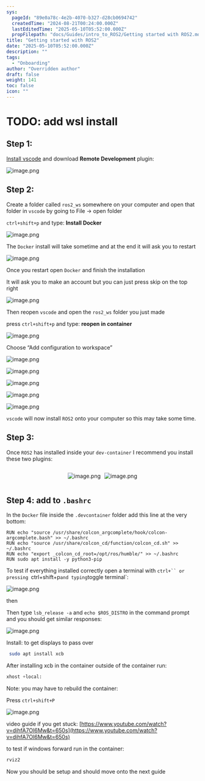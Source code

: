 ```yaml
---
sys:
  pageId: "89e0a78c-4e2b-4070-b327-d28cb0694742"
  createdTime: "2024-08-21T00:24:00.000Z"
  lastEditedTime: "2025-05-10T05:52:00.000Z"
  propFilepath: "docs/Guides/intro_to_ROS2/Getting started with ROS2.md"
title: "Getting started with ROS2"
date: "2025-05-10T05:52:00.000Z"
description: ""
tags:
  - "Onboarding"
author: "Overridden author"
draft: false
weight: 141
toc: false
icon: ""
---
```


# TODO: add wsl install

## Step 1:

[Install vscode](https://code.visualstudio.com/download) and download **Remote Development** plugin:

![image.png](https://prod-files-secure.s3.us-west-2.amazonaws.com/d518164a-d88e-44d1-a4ee-3adb3bd8bce0/efb52993-1881-4a40-b95e-6f020334f022/image.png?X-Amz-Algorithm=AWS4-HMAC-SHA256&X-Amz-Content-Sha256=UNSIGNED-PAYLOAD&X-Amz-Credential=ASIAZI2LB466TWQGFL3N%2F20250606%2Fus-west-2%2Fs3%2Faws4_request&X-Amz-Date=20250606T022918Z&X-Amz-Expires=3600&X-Amz-Security-Token=IQoJb3JpZ2luX2VjEHkaCXVzLXdlc3QtMiJGMEQCIHbUoKmmybCbmfEMZne29cEn3LmC3%2BSohdNgVsMeru%2FaAiAQZHkXhre4UDPCXpnLhL1xel9zwwl7IGYRDCFeHXDX9Sr%2FAwhSEAAaDDYzNzQyMzE4MzgwNSIMUzddQtG51FBihsG2KtwDR8%2BG7TPFM8OTm%2BBr%2F4Y%2FW9Znr3EHGSXenXyaZkToeLUQxNjERgCZnim52tIi3mV82Ulm3Iht8geA17ERRgGRJPUyU7r%2FTr7sYss8Agw36YbdSwiz3dlWsL%2F%2FWN42lAWPfPhfljXaA053jkSTAJ9Wes6LQByt3pDUf3eYMsRjsWs87MkXa3A4CXJ4u6dqsY6suD8pE1RLWdqlvIoP%2Btlaw5vWmX4k%2BuCbU4p4PgnCx9VQON9qys7EvTS5sup3bOoiNzQIwAgTu5odcf4QQnRf0X7qauSSorJerw5TWSn0IQhrA4Vwbw4EupicHF5YomClM1Swrbbuie%2BEW20h8wiE1q9ntePBBy60GDCOJQ3S8nYJwdf8UXBp6u%2FTBMCEbG9GXtMH9Y2%2FP5hpsZG%2FK2bCIivJXvPRjzKCnCwPkwIBxdC2n%2FT3F%2Fou2hq5RgogNMLv98nDF0Nd8tR5OyxTfX45ugIAdL6mkadiTuz3PZw85q0C8WQT0Ut0fsXSKMenTt1EUm8TQOqnZa0nJf5KfXRBzU0gCIe53cz2lAtTo27k3pdYRV5B7dn87j%2BC2jVQSdlwZUz8oCKT0DUFdFGBrSuGulUr2iuO1iCFBtCZ14%2Bc873Mq%2FM3KXF6MtzFPFAw9vWIwgY6pgGo7CMHiAvUCNbzVDmI03HJsyRQ0vE%2BgcvyZwN3YYbQRS9fv5T1kdpxud6P35DyNvNkH2AnZl8Po6zHvS5ldBZ2yCXnkC34DzpB1Ed4kNLBBBJuIHufCLuTWJ40g2jgrV2bUd1R5uA9eHdlH0ZWOOYevevkBTPFNXKCzUQs4gcZkVpnBto%2BJQB4LqnqhDQNWbQM0ymsHcmRnvAqg4h9xAdIBzRU0iCh&X-Amz-Signature=9563236e3d15c9597cca60780a7bb23325c683ca7e82b06cc8a258acb4a2c598&X-Amz-SignedHeaders=host&x-id=GetObject)

## Step 2:

Create a folder called `ros2_ws` somewhere on your computer and open that folder in `vscode` by going to File → open folder 

`ctrl+shift+p` and type: **Install Docker**

![image.png](https://prod-files-secure.s3.us-west-2.amazonaws.com/d518164a-d88e-44d1-a4ee-3adb3bd8bce0/2269dc0e-1cd5-47ff-bceb-c04ad9b2eab0/image.png?X-Amz-Algorithm=AWS4-HMAC-SHA256&X-Amz-Content-Sha256=UNSIGNED-PAYLOAD&X-Amz-Credential=ASIAZI2LB466TWQGFL3N%2F20250606%2Fus-west-2%2Fs3%2Faws4_request&X-Amz-Date=20250606T022918Z&X-Amz-Expires=3600&X-Amz-Security-Token=IQoJb3JpZ2luX2VjEHkaCXVzLXdlc3QtMiJGMEQCIHbUoKmmybCbmfEMZne29cEn3LmC3%2BSohdNgVsMeru%2FaAiAQZHkXhre4UDPCXpnLhL1xel9zwwl7IGYRDCFeHXDX9Sr%2FAwhSEAAaDDYzNzQyMzE4MzgwNSIMUzddQtG51FBihsG2KtwDR8%2BG7TPFM8OTm%2BBr%2F4Y%2FW9Znr3EHGSXenXyaZkToeLUQxNjERgCZnim52tIi3mV82Ulm3Iht8geA17ERRgGRJPUyU7r%2FTr7sYss8Agw36YbdSwiz3dlWsL%2F%2FWN42lAWPfPhfljXaA053jkSTAJ9Wes6LQByt3pDUf3eYMsRjsWs87MkXa3A4CXJ4u6dqsY6suD8pE1RLWdqlvIoP%2Btlaw5vWmX4k%2BuCbU4p4PgnCx9VQON9qys7EvTS5sup3bOoiNzQIwAgTu5odcf4QQnRf0X7qauSSorJerw5TWSn0IQhrA4Vwbw4EupicHF5YomClM1Swrbbuie%2BEW20h8wiE1q9ntePBBy60GDCOJQ3S8nYJwdf8UXBp6u%2FTBMCEbG9GXtMH9Y2%2FP5hpsZG%2FK2bCIivJXvPRjzKCnCwPkwIBxdC2n%2FT3F%2Fou2hq5RgogNMLv98nDF0Nd8tR5OyxTfX45ugIAdL6mkadiTuz3PZw85q0C8WQT0Ut0fsXSKMenTt1EUm8TQOqnZa0nJf5KfXRBzU0gCIe53cz2lAtTo27k3pdYRV5B7dn87j%2BC2jVQSdlwZUz8oCKT0DUFdFGBrSuGulUr2iuO1iCFBtCZ14%2Bc873Mq%2FM3KXF6MtzFPFAw9vWIwgY6pgGo7CMHiAvUCNbzVDmI03HJsyRQ0vE%2BgcvyZwN3YYbQRS9fv5T1kdpxud6P35DyNvNkH2AnZl8Po6zHvS5ldBZ2yCXnkC34DzpB1Ed4kNLBBBJuIHufCLuTWJ40g2jgrV2bUd1R5uA9eHdlH0ZWOOYevevkBTPFNXKCzUQs4gcZkVpnBto%2BJQB4LqnqhDQNWbQM0ymsHcmRnvAqg4h9xAdIBzRU0iCh&X-Amz-Signature=c2a093b853ee9e97b744c9f359861bc33dfd4f33e44492eb601e00b270e8cf78&X-Amz-SignedHeaders=host&x-id=GetObject)

The `Docker` install will take sometime and at the end it will ask you to restart

![image.png](https://prod-files-secure.s3.us-west-2.amazonaws.com/d518164a-d88e-44d1-a4ee-3adb3bd8bce0/ed233f78-be33-4b1f-b89c-9c346c0e961e/image.png?X-Amz-Algorithm=AWS4-HMAC-SHA256&X-Amz-Content-Sha256=UNSIGNED-PAYLOAD&X-Amz-Credential=ASIAZI2LB466TWQGFL3N%2F20250606%2Fus-west-2%2Fs3%2Faws4_request&X-Amz-Date=20250606T022918Z&X-Amz-Expires=3600&X-Amz-Security-Token=IQoJb3JpZ2luX2VjEHkaCXVzLXdlc3QtMiJGMEQCIHbUoKmmybCbmfEMZne29cEn3LmC3%2BSohdNgVsMeru%2FaAiAQZHkXhre4UDPCXpnLhL1xel9zwwl7IGYRDCFeHXDX9Sr%2FAwhSEAAaDDYzNzQyMzE4MzgwNSIMUzddQtG51FBihsG2KtwDR8%2BG7TPFM8OTm%2BBr%2F4Y%2FW9Znr3EHGSXenXyaZkToeLUQxNjERgCZnim52tIi3mV82Ulm3Iht8geA17ERRgGRJPUyU7r%2FTr7sYss8Agw36YbdSwiz3dlWsL%2F%2FWN42lAWPfPhfljXaA053jkSTAJ9Wes6LQByt3pDUf3eYMsRjsWs87MkXa3A4CXJ4u6dqsY6suD8pE1RLWdqlvIoP%2Btlaw5vWmX4k%2BuCbU4p4PgnCx9VQON9qys7EvTS5sup3bOoiNzQIwAgTu5odcf4QQnRf0X7qauSSorJerw5TWSn0IQhrA4Vwbw4EupicHF5YomClM1Swrbbuie%2BEW20h8wiE1q9ntePBBy60GDCOJQ3S8nYJwdf8UXBp6u%2FTBMCEbG9GXtMH9Y2%2FP5hpsZG%2FK2bCIivJXvPRjzKCnCwPkwIBxdC2n%2FT3F%2Fou2hq5RgogNMLv98nDF0Nd8tR5OyxTfX45ugIAdL6mkadiTuz3PZw85q0C8WQT0Ut0fsXSKMenTt1EUm8TQOqnZa0nJf5KfXRBzU0gCIe53cz2lAtTo27k3pdYRV5B7dn87j%2BC2jVQSdlwZUz8oCKT0DUFdFGBrSuGulUr2iuO1iCFBtCZ14%2Bc873Mq%2FM3KXF6MtzFPFAw9vWIwgY6pgGo7CMHiAvUCNbzVDmI03HJsyRQ0vE%2BgcvyZwN3YYbQRS9fv5T1kdpxud6P35DyNvNkH2AnZl8Po6zHvS5ldBZ2yCXnkC34DzpB1Ed4kNLBBBJuIHufCLuTWJ40g2jgrV2bUd1R5uA9eHdlH0ZWOOYevevkBTPFNXKCzUQs4gcZkVpnBto%2BJQB4LqnqhDQNWbQM0ymsHcmRnvAqg4h9xAdIBzRU0iCh&X-Amz-Signature=58755966f6fb2b431d9b9ccdceb599b1a456109d0e8ab791824036fec20eee54&X-Amz-SignedHeaders=host&x-id=GetObject)

Once you restart open `Docker` and finish the installation

It will ask you to make an account but you can just press skip on the top right

![image.png](https://prod-files-secure.s3.us-west-2.amazonaws.com/d518164a-d88e-44d1-a4ee-3adb3bd8bce0/21010ad9-1659-4fd9-9f59-9932a09b2a3d/image.png?X-Amz-Algorithm=AWS4-HMAC-SHA256&X-Amz-Content-Sha256=UNSIGNED-PAYLOAD&X-Amz-Credential=ASIAZI2LB466TWQGFL3N%2F20250606%2Fus-west-2%2Fs3%2Faws4_request&X-Amz-Date=20250606T022918Z&X-Amz-Expires=3600&X-Amz-Security-Token=IQoJb3JpZ2luX2VjEHkaCXVzLXdlc3QtMiJGMEQCIHbUoKmmybCbmfEMZne29cEn3LmC3%2BSohdNgVsMeru%2FaAiAQZHkXhre4UDPCXpnLhL1xel9zwwl7IGYRDCFeHXDX9Sr%2FAwhSEAAaDDYzNzQyMzE4MzgwNSIMUzddQtG51FBihsG2KtwDR8%2BG7TPFM8OTm%2BBr%2F4Y%2FW9Znr3EHGSXenXyaZkToeLUQxNjERgCZnim52tIi3mV82Ulm3Iht8geA17ERRgGRJPUyU7r%2FTr7sYss8Agw36YbdSwiz3dlWsL%2F%2FWN42lAWPfPhfljXaA053jkSTAJ9Wes6LQByt3pDUf3eYMsRjsWs87MkXa3A4CXJ4u6dqsY6suD8pE1RLWdqlvIoP%2Btlaw5vWmX4k%2BuCbU4p4PgnCx9VQON9qys7EvTS5sup3bOoiNzQIwAgTu5odcf4QQnRf0X7qauSSorJerw5TWSn0IQhrA4Vwbw4EupicHF5YomClM1Swrbbuie%2BEW20h8wiE1q9ntePBBy60GDCOJQ3S8nYJwdf8UXBp6u%2FTBMCEbG9GXtMH9Y2%2FP5hpsZG%2FK2bCIivJXvPRjzKCnCwPkwIBxdC2n%2FT3F%2Fou2hq5RgogNMLv98nDF0Nd8tR5OyxTfX45ugIAdL6mkadiTuz3PZw85q0C8WQT0Ut0fsXSKMenTt1EUm8TQOqnZa0nJf5KfXRBzU0gCIe53cz2lAtTo27k3pdYRV5B7dn87j%2BC2jVQSdlwZUz8oCKT0DUFdFGBrSuGulUr2iuO1iCFBtCZ14%2Bc873Mq%2FM3KXF6MtzFPFAw9vWIwgY6pgGo7CMHiAvUCNbzVDmI03HJsyRQ0vE%2BgcvyZwN3YYbQRS9fv5T1kdpxud6P35DyNvNkH2AnZl8Po6zHvS5ldBZ2yCXnkC34DzpB1Ed4kNLBBBJuIHufCLuTWJ40g2jgrV2bUd1R5uA9eHdlH0ZWOOYevevkBTPFNXKCzUQs4gcZkVpnBto%2BJQB4LqnqhDQNWbQM0ymsHcmRnvAqg4h9xAdIBzRU0iCh&X-Amz-Signature=06583a0ba87038cc1717b2903194177bf19dc32ff17f6ea55037763adc747a56&X-Amz-SignedHeaders=host&x-id=GetObject)

Then reopen `vscode` and open the `ros2_ws` folder you just made

press `ctrl+shift+p` and type: **reopen in container**

![image.png](https://prod-files-secure.s3.us-west-2.amazonaws.com/d518164a-d88e-44d1-a4ee-3adb3bd8bce0/4e93b8c2-41ad-488c-8095-c74205196118/image.png?X-Amz-Algorithm=AWS4-HMAC-SHA256&X-Amz-Content-Sha256=UNSIGNED-PAYLOAD&X-Amz-Credential=ASIAZI2LB466TWQGFL3N%2F20250606%2Fus-west-2%2Fs3%2Faws4_request&X-Amz-Date=20250606T022918Z&X-Amz-Expires=3600&X-Amz-Security-Token=IQoJb3JpZ2luX2VjEHkaCXVzLXdlc3QtMiJGMEQCIHbUoKmmybCbmfEMZne29cEn3LmC3%2BSohdNgVsMeru%2FaAiAQZHkXhre4UDPCXpnLhL1xel9zwwl7IGYRDCFeHXDX9Sr%2FAwhSEAAaDDYzNzQyMzE4MzgwNSIMUzddQtG51FBihsG2KtwDR8%2BG7TPFM8OTm%2BBr%2F4Y%2FW9Znr3EHGSXenXyaZkToeLUQxNjERgCZnim52tIi3mV82Ulm3Iht8geA17ERRgGRJPUyU7r%2FTr7sYss8Agw36YbdSwiz3dlWsL%2F%2FWN42lAWPfPhfljXaA053jkSTAJ9Wes6LQByt3pDUf3eYMsRjsWs87MkXa3A4CXJ4u6dqsY6suD8pE1RLWdqlvIoP%2Btlaw5vWmX4k%2BuCbU4p4PgnCx9VQON9qys7EvTS5sup3bOoiNzQIwAgTu5odcf4QQnRf0X7qauSSorJerw5TWSn0IQhrA4Vwbw4EupicHF5YomClM1Swrbbuie%2BEW20h8wiE1q9ntePBBy60GDCOJQ3S8nYJwdf8UXBp6u%2FTBMCEbG9GXtMH9Y2%2FP5hpsZG%2FK2bCIivJXvPRjzKCnCwPkwIBxdC2n%2FT3F%2Fou2hq5RgogNMLv98nDF0Nd8tR5OyxTfX45ugIAdL6mkadiTuz3PZw85q0C8WQT0Ut0fsXSKMenTt1EUm8TQOqnZa0nJf5KfXRBzU0gCIe53cz2lAtTo27k3pdYRV5B7dn87j%2BC2jVQSdlwZUz8oCKT0DUFdFGBrSuGulUr2iuO1iCFBtCZ14%2Bc873Mq%2FM3KXF6MtzFPFAw9vWIwgY6pgGo7CMHiAvUCNbzVDmI03HJsyRQ0vE%2BgcvyZwN3YYbQRS9fv5T1kdpxud6P35DyNvNkH2AnZl8Po6zHvS5ldBZ2yCXnkC34DzpB1Ed4kNLBBBJuIHufCLuTWJ40g2jgrV2bUd1R5uA9eHdlH0ZWOOYevevkBTPFNXKCzUQs4gcZkVpnBto%2BJQB4LqnqhDQNWbQM0ymsHcmRnvAqg4h9xAdIBzRU0iCh&X-Amz-Signature=d804322a4f48f33b054990c34cf79b253fde491c578547d3b47da29a12b22bec&X-Amz-SignedHeaders=host&x-id=GetObject)

Choose “Add configuration to workspace”

![image.png](https://prod-files-secure.s3.us-west-2.amazonaws.com/d518164a-d88e-44d1-a4ee-3adb3bd8bce0/9560b282-5060-4989-ba37-97e7b2c22476/image.png?X-Amz-Algorithm=AWS4-HMAC-SHA256&X-Amz-Content-Sha256=UNSIGNED-PAYLOAD&X-Amz-Credential=ASIAZI2LB466TWQGFL3N%2F20250606%2Fus-west-2%2Fs3%2Faws4_request&X-Amz-Date=20250606T022918Z&X-Amz-Expires=3600&X-Amz-Security-Token=IQoJb3JpZ2luX2VjEHkaCXVzLXdlc3QtMiJGMEQCIHbUoKmmybCbmfEMZne29cEn3LmC3%2BSohdNgVsMeru%2FaAiAQZHkXhre4UDPCXpnLhL1xel9zwwl7IGYRDCFeHXDX9Sr%2FAwhSEAAaDDYzNzQyMzE4MzgwNSIMUzddQtG51FBihsG2KtwDR8%2BG7TPFM8OTm%2BBr%2F4Y%2FW9Znr3EHGSXenXyaZkToeLUQxNjERgCZnim52tIi3mV82Ulm3Iht8geA17ERRgGRJPUyU7r%2FTr7sYss8Agw36YbdSwiz3dlWsL%2F%2FWN42lAWPfPhfljXaA053jkSTAJ9Wes6LQByt3pDUf3eYMsRjsWs87MkXa3A4CXJ4u6dqsY6suD8pE1RLWdqlvIoP%2Btlaw5vWmX4k%2BuCbU4p4PgnCx9VQON9qys7EvTS5sup3bOoiNzQIwAgTu5odcf4QQnRf0X7qauSSorJerw5TWSn0IQhrA4Vwbw4EupicHF5YomClM1Swrbbuie%2BEW20h8wiE1q9ntePBBy60GDCOJQ3S8nYJwdf8UXBp6u%2FTBMCEbG9GXtMH9Y2%2FP5hpsZG%2FK2bCIivJXvPRjzKCnCwPkwIBxdC2n%2FT3F%2Fou2hq5RgogNMLv98nDF0Nd8tR5OyxTfX45ugIAdL6mkadiTuz3PZw85q0C8WQT0Ut0fsXSKMenTt1EUm8TQOqnZa0nJf5KfXRBzU0gCIe53cz2lAtTo27k3pdYRV5B7dn87j%2BC2jVQSdlwZUz8oCKT0DUFdFGBrSuGulUr2iuO1iCFBtCZ14%2Bc873Mq%2FM3KXF6MtzFPFAw9vWIwgY6pgGo7CMHiAvUCNbzVDmI03HJsyRQ0vE%2BgcvyZwN3YYbQRS9fv5T1kdpxud6P35DyNvNkH2AnZl8Po6zHvS5ldBZ2yCXnkC34DzpB1Ed4kNLBBBJuIHufCLuTWJ40g2jgrV2bUd1R5uA9eHdlH0ZWOOYevevkBTPFNXKCzUQs4gcZkVpnBto%2BJQB4LqnqhDQNWbQM0ymsHcmRnvAqg4h9xAdIBzRU0iCh&X-Amz-Signature=ce21fdf418745ac68c776d84a14ca19a38228b86331a86cb75d7945b45f0e74f&X-Amz-SignedHeaders=host&x-id=GetObject)

![image.png](https://prod-files-secure.s3.us-west-2.amazonaws.com/d518164a-d88e-44d1-a4ee-3adb3bd8bce0/2ee63f81-886b-48e8-a553-dc6e5eac99e4/image.png?X-Amz-Algorithm=AWS4-HMAC-SHA256&X-Amz-Content-Sha256=UNSIGNED-PAYLOAD&X-Amz-Credential=ASIAZI2LB466TWQGFL3N%2F20250606%2Fus-west-2%2Fs3%2Faws4_request&X-Amz-Date=20250606T022918Z&X-Amz-Expires=3600&X-Amz-Security-Token=IQoJb3JpZ2luX2VjEHkaCXVzLXdlc3QtMiJGMEQCIHbUoKmmybCbmfEMZne29cEn3LmC3%2BSohdNgVsMeru%2FaAiAQZHkXhre4UDPCXpnLhL1xel9zwwl7IGYRDCFeHXDX9Sr%2FAwhSEAAaDDYzNzQyMzE4MzgwNSIMUzddQtG51FBihsG2KtwDR8%2BG7TPFM8OTm%2BBr%2F4Y%2FW9Znr3EHGSXenXyaZkToeLUQxNjERgCZnim52tIi3mV82Ulm3Iht8geA17ERRgGRJPUyU7r%2FTr7sYss8Agw36YbdSwiz3dlWsL%2F%2FWN42lAWPfPhfljXaA053jkSTAJ9Wes6LQByt3pDUf3eYMsRjsWs87MkXa3A4CXJ4u6dqsY6suD8pE1RLWdqlvIoP%2Btlaw5vWmX4k%2BuCbU4p4PgnCx9VQON9qys7EvTS5sup3bOoiNzQIwAgTu5odcf4QQnRf0X7qauSSorJerw5TWSn0IQhrA4Vwbw4EupicHF5YomClM1Swrbbuie%2BEW20h8wiE1q9ntePBBy60GDCOJQ3S8nYJwdf8UXBp6u%2FTBMCEbG9GXtMH9Y2%2FP5hpsZG%2FK2bCIivJXvPRjzKCnCwPkwIBxdC2n%2FT3F%2Fou2hq5RgogNMLv98nDF0Nd8tR5OyxTfX45ugIAdL6mkadiTuz3PZw85q0C8WQT0Ut0fsXSKMenTt1EUm8TQOqnZa0nJf5KfXRBzU0gCIe53cz2lAtTo27k3pdYRV5B7dn87j%2BC2jVQSdlwZUz8oCKT0DUFdFGBrSuGulUr2iuO1iCFBtCZ14%2Bc873Mq%2FM3KXF6MtzFPFAw9vWIwgY6pgGo7CMHiAvUCNbzVDmI03HJsyRQ0vE%2BgcvyZwN3YYbQRS9fv5T1kdpxud6P35DyNvNkH2AnZl8Po6zHvS5ldBZ2yCXnkC34DzpB1Ed4kNLBBBJuIHufCLuTWJ40g2jgrV2bUd1R5uA9eHdlH0ZWOOYevevkBTPFNXKCzUQs4gcZkVpnBto%2BJQB4LqnqhDQNWbQM0ymsHcmRnvAqg4h9xAdIBzRU0iCh&X-Amz-Signature=fe0c79d438b557e99be923a367f6e8d99bb01cf5a537cbad6ad1c8b405d15db8&X-Amz-SignedHeaders=host&x-id=GetObject)

![image.png](https://prod-files-secure.s3.us-west-2.amazonaws.com/d518164a-d88e-44d1-a4ee-3adb3bd8bce0/ae1580b2-b048-407e-aed9-b584224a7a04/image.png?X-Amz-Algorithm=AWS4-HMAC-SHA256&X-Amz-Content-Sha256=UNSIGNED-PAYLOAD&X-Amz-Credential=ASIAZI2LB466TWQGFL3N%2F20250606%2Fus-west-2%2Fs3%2Faws4_request&X-Amz-Date=20250606T022918Z&X-Amz-Expires=3600&X-Amz-Security-Token=IQoJb3JpZ2luX2VjEHkaCXVzLXdlc3QtMiJGMEQCIHbUoKmmybCbmfEMZne29cEn3LmC3%2BSohdNgVsMeru%2FaAiAQZHkXhre4UDPCXpnLhL1xel9zwwl7IGYRDCFeHXDX9Sr%2FAwhSEAAaDDYzNzQyMzE4MzgwNSIMUzddQtG51FBihsG2KtwDR8%2BG7TPFM8OTm%2BBr%2F4Y%2FW9Znr3EHGSXenXyaZkToeLUQxNjERgCZnim52tIi3mV82Ulm3Iht8geA17ERRgGRJPUyU7r%2FTr7sYss8Agw36YbdSwiz3dlWsL%2F%2FWN42lAWPfPhfljXaA053jkSTAJ9Wes6LQByt3pDUf3eYMsRjsWs87MkXa3A4CXJ4u6dqsY6suD8pE1RLWdqlvIoP%2Btlaw5vWmX4k%2BuCbU4p4PgnCx9VQON9qys7EvTS5sup3bOoiNzQIwAgTu5odcf4QQnRf0X7qauSSorJerw5TWSn0IQhrA4Vwbw4EupicHF5YomClM1Swrbbuie%2BEW20h8wiE1q9ntePBBy60GDCOJQ3S8nYJwdf8UXBp6u%2FTBMCEbG9GXtMH9Y2%2FP5hpsZG%2FK2bCIivJXvPRjzKCnCwPkwIBxdC2n%2FT3F%2Fou2hq5RgogNMLv98nDF0Nd8tR5OyxTfX45ugIAdL6mkadiTuz3PZw85q0C8WQT0Ut0fsXSKMenTt1EUm8TQOqnZa0nJf5KfXRBzU0gCIe53cz2lAtTo27k3pdYRV5B7dn87j%2BC2jVQSdlwZUz8oCKT0DUFdFGBrSuGulUr2iuO1iCFBtCZ14%2Bc873Mq%2FM3KXF6MtzFPFAw9vWIwgY6pgGo7CMHiAvUCNbzVDmI03HJsyRQ0vE%2BgcvyZwN3YYbQRS9fv5T1kdpxud6P35DyNvNkH2AnZl8Po6zHvS5ldBZ2yCXnkC34DzpB1Ed4kNLBBBJuIHufCLuTWJ40g2jgrV2bUd1R5uA9eHdlH0ZWOOYevevkBTPFNXKCzUQs4gcZkVpnBto%2BJQB4LqnqhDQNWbQM0ymsHcmRnvAqg4h9xAdIBzRU0iCh&X-Amz-Signature=9ebbd5bd8778b91679a0aaeb0fe9a715b854506ef453b7b9a0cac34df44636aa&X-Amz-SignedHeaders=host&x-id=GetObject)

![image.png](https://prod-files-secure.s3.us-west-2.amazonaws.com/d518164a-d88e-44d1-a4ee-3adb3bd8bce0/53255b28-f75e-430f-b9e3-c0ac8577e42b/image.png?X-Amz-Algorithm=AWS4-HMAC-SHA256&X-Amz-Content-Sha256=UNSIGNED-PAYLOAD&X-Amz-Credential=ASIAZI2LB466TWQGFL3N%2F20250606%2Fus-west-2%2Fs3%2Faws4_request&X-Amz-Date=20250606T022918Z&X-Amz-Expires=3600&X-Amz-Security-Token=IQoJb3JpZ2luX2VjEHkaCXVzLXdlc3QtMiJGMEQCIHbUoKmmybCbmfEMZne29cEn3LmC3%2BSohdNgVsMeru%2FaAiAQZHkXhre4UDPCXpnLhL1xel9zwwl7IGYRDCFeHXDX9Sr%2FAwhSEAAaDDYzNzQyMzE4MzgwNSIMUzddQtG51FBihsG2KtwDR8%2BG7TPFM8OTm%2BBr%2F4Y%2FW9Znr3EHGSXenXyaZkToeLUQxNjERgCZnim52tIi3mV82Ulm3Iht8geA17ERRgGRJPUyU7r%2FTr7sYss8Agw36YbdSwiz3dlWsL%2F%2FWN42lAWPfPhfljXaA053jkSTAJ9Wes6LQByt3pDUf3eYMsRjsWs87MkXa3A4CXJ4u6dqsY6suD8pE1RLWdqlvIoP%2Btlaw5vWmX4k%2BuCbU4p4PgnCx9VQON9qys7EvTS5sup3bOoiNzQIwAgTu5odcf4QQnRf0X7qauSSorJerw5TWSn0IQhrA4Vwbw4EupicHF5YomClM1Swrbbuie%2BEW20h8wiE1q9ntePBBy60GDCOJQ3S8nYJwdf8UXBp6u%2FTBMCEbG9GXtMH9Y2%2FP5hpsZG%2FK2bCIivJXvPRjzKCnCwPkwIBxdC2n%2FT3F%2Fou2hq5RgogNMLv98nDF0Nd8tR5OyxTfX45ugIAdL6mkadiTuz3PZw85q0C8WQT0Ut0fsXSKMenTt1EUm8TQOqnZa0nJf5KfXRBzU0gCIe53cz2lAtTo27k3pdYRV5B7dn87j%2BC2jVQSdlwZUz8oCKT0DUFdFGBrSuGulUr2iuO1iCFBtCZ14%2Bc873Mq%2FM3KXF6MtzFPFAw9vWIwgY6pgGo7CMHiAvUCNbzVDmI03HJsyRQ0vE%2BgcvyZwN3YYbQRS9fv5T1kdpxud6P35DyNvNkH2AnZl8Po6zHvS5ldBZ2yCXnkC34DzpB1Ed4kNLBBBJuIHufCLuTWJ40g2jgrV2bUd1R5uA9eHdlH0ZWOOYevevkBTPFNXKCzUQs4gcZkVpnBto%2BJQB4LqnqhDQNWbQM0ymsHcmRnvAqg4h9xAdIBzRU0iCh&X-Amz-Signature=7819911d8ff54a757fcf2aaf5ab9594479e68f1681359cd302985bedabb2705a&X-Amz-SignedHeaders=host&x-id=GetObject)

![image.png](https://prod-files-secure.s3.us-west-2.amazonaws.com/d518164a-d88e-44d1-a4ee-3adb3bd8bce0/7c562767-5af9-4ffb-97d1-327bcdf4ee00/image.png?X-Amz-Algorithm=AWS4-HMAC-SHA256&X-Amz-Content-Sha256=UNSIGNED-PAYLOAD&X-Amz-Credential=ASIAZI2LB466TWQGFL3N%2F20250606%2Fus-west-2%2Fs3%2Faws4_request&X-Amz-Date=20250606T022918Z&X-Amz-Expires=3600&X-Amz-Security-Token=IQoJb3JpZ2luX2VjEHkaCXVzLXdlc3QtMiJGMEQCIHbUoKmmybCbmfEMZne29cEn3LmC3%2BSohdNgVsMeru%2FaAiAQZHkXhre4UDPCXpnLhL1xel9zwwl7IGYRDCFeHXDX9Sr%2FAwhSEAAaDDYzNzQyMzE4MzgwNSIMUzddQtG51FBihsG2KtwDR8%2BG7TPFM8OTm%2BBr%2F4Y%2FW9Znr3EHGSXenXyaZkToeLUQxNjERgCZnim52tIi3mV82Ulm3Iht8geA17ERRgGRJPUyU7r%2FTr7sYss8Agw36YbdSwiz3dlWsL%2F%2FWN42lAWPfPhfljXaA053jkSTAJ9Wes6LQByt3pDUf3eYMsRjsWs87MkXa3A4CXJ4u6dqsY6suD8pE1RLWdqlvIoP%2Btlaw5vWmX4k%2BuCbU4p4PgnCx9VQON9qys7EvTS5sup3bOoiNzQIwAgTu5odcf4QQnRf0X7qauSSorJerw5TWSn0IQhrA4Vwbw4EupicHF5YomClM1Swrbbuie%2BEW20h8wiE1q9ntePBBy60GDCOJQ3S8nYJwdf8UXBp6u%2FTBMCEbG9GXtMH9Y2%2FP5hpsZG%2FK2bCIivJXvPRjzKCnCwPkwIBxdC2n%2FT3F%2Fou2hq5RgogNMLv98nDF0Nd8tR5OyxTfX45ugIAdL6mkadiTuz3PZw85q0C8WQT0Ut0fsXSKMenTt1EUm8TQOqnZa0nJf5KfXRBzU0gCIe53cz2lAtTo27k3pdYRV5B7dn87j%2BC2jVQSdlwZUz8oCKT0DUFdFGBrSuGulUr2iuO1iCFBtCZ14%2Bc873Mq%2FM3KXF6MtzFPFAw9vWIwgY6pgGo7CMHiAvUCNbzVDmI03HJsyRQ0vE%2BgcvyZwN3YYbQRS9fv5T1kdpxud6P35DyNvNkH2AnZl8Po6zHvS5ldBZ2yCXnkC34DzpB1Ed4kNLBBBJuIHufCLuTWJ40g2jgrV2bUd1R5uA9eHdlH0ZWOOYevevkBTPFNXKCzUQs4gcZkVpnBto%2BJQB4LqnqhDQNWbQM0ymsHcmRnvAqg4h9xAdIBzRU0iCh&X-Amz-Signature=dd5168882d62e8f4572758117ad29df245f5d9e3311ac39ada1c80025bd45962&X-Amz-SignedHeaders=host&x-id=GetObject)

`vscode` will now install `ROS2` onto your computer so this may take some time.

## Step 3:

Once `ROS2` has installed inside your `dev-container` I recommend you install these two plugins:

<div style="display: flex;flex-direction: row; column-gap:10px; max-width: 630px;justify-content: center;">
<div>

![image.png](https://prod-files-secure.s3.us-west-2.amazonaws.com/d518164a-d88e-44d1-a4ee-3adb3bd8bce0/3fc3d550-5a54-4ba1-ba6b-faa01cdb7369/image.png?X-Amz-Algorithm=AWS4-HMAC-SHA256&X-Amz-Content-Sha256=UNSIGNED-PAYLOAD&X-Amz-Credential=ASIAZI2LB466VFFS2OMQ%2F20250606%2Fus-west-2%2Fs3%2Faws4_request&X-Amz-Date=20250606T022921Z&X-Amz-Expires=3600&X-Amz-Security-Token=IQoJb3JpZ2luX2VjEHkaCXVzLXdlc3QtMiJHMEUCIEXHVovTCFG7n5WQ9CU%2Bm%2F0NWkcjfF1ptWO0GrgAZXmsAiEA9CnaZb7eD%2Fvzr4Kh5I0tUs9FHxHwem3GdxGhr5dS3NMq%2FwMIUhAAGgw2Mzc0MjMxODM4MDUiDD0AaaUAAKz9v84fQCrcAyHiT%2B9IK7Wblg3yd8MRRYRnKYwgUzORroaI1Kfh7KByerMSDSjqE2FBZiC3R6qlUXP032Hhu2TiB22I3aGhK07ywj5QHYZD4sN3csQ1HoKNOphuTTJM4p61sCJKEdbbZEQi0L883wqXTpP7ZyYzNO9b1NPCcfrChZorK3rClr8ki%2FRcZ0uxHi89sWuf%2Fif8jnAyVkz3UEexDzJ%2FoA22kqvYb29lBpX5CsREa7bJDeLPNsPe36A5XnBC860A1Z4UWRDf3R8hJqj0lYihIcvyEVZNW%2F1OdvnqMh06n%2BIjR4ZUAKiHiRNxojAtdum%2BKd0XMER3LeQEQl%2Fr0TipVTMSvPPGwAcxSgDcZI5ehw1ntLDVq56JaRyocVffhiuWGjZJclJjCOLdRxo6DVbbozuBVXWn9QcCSm3vpTWNPBIdxgYED7RM9kQVE7yuQDHH5P7p%2FEETTAyvWNZK573v3AXM2%2Bhk7y0P%2BEnbTZhOAICDeRzu4TGhOKKqRQ0lFW8ZK8X6rkWxW%2FU5NiJ3bj59nyuTDNX1jiTl3Io8MIKb5RVt4dHB%2BwWOukXFawHkCjd4K4YXMUiw27SwRIownaldzl5Nb1rpS4BdIKSyqeONbIax3eabrdrusNNaqmhFy4QmMPD9iMIGOqUBgXp2%2BCO0pCU61EIcKE0QzCaXLB1pwakqxCZg9AscMJl17IyjqmGLwfAmbbq0HsIkVmgFhlsaDtHQNwfyZhWs%2BnFuk8vF1YfigYoAIGOVdlerxgB81Cb9HB6XSpIrxAjTqC6r02sC8kLHwca8NRMkYbDmjhucJEIXispe279qtvTM6A%2FW9icJSWDw1Ul3dtbcFLO4F3GGiRSJJFO8h4U2k7nqrT0l&X-Amz-Signature=a151f9ffe49a76f4613a4206ff4d44bddfd88d9f3fd8891f9a313f6b2eb15409&X-Amz-SignedHeaders=host&x-id=GetObject)

</div>
<div>

![image.png](https://prod-files-secure.s3.us-west-2.amazonaws.com/d518164a-d88e-44d1-a4ee-3adb3bd8bce0/d994cc66-13c2-4093-a5a3-f84cf4601a82/image.png?X-Amz-Algorithm=AWS4-HMAC-SHA256&X-Amz-Content-Sha256=UNSIGNED-PAYLOAD&X-Amz-Credential=ASIAZI2LB466VJGFIVOE%2F20250606%2Fus-west-2%2Fs3%2Faws4_request&X-Amz-Date=20250606T022921Z&X-Amz-Expires=3600&X-Amz-Security-Token=IQoJb3JpZ2luX2VjEHkaCXVzLXdlc3QtMiJHMEUCIQD195dwCKls8L3ZZRRiEV6KeTNBBF3mAqMUeJ0l9C%2BHXwIgW%2BP5dCk4osbV5iaEzAHJ2QEsS8kJa4TPHjF%2Bd7KJQSQq%2FwMIUhAAGgw2Mzc0MjMxODM4MDUiDCeOQHTt3YJv9zpFJSrcA0PfGCBrmgCj1wx97DQDrl20U%2Bc7MfX0LNfgwCHdU1CJjrsmwdeQ4xMlB1PQqJ8cfDZspa6ZJ1PkWhUi9QrDEr1EVltSPRW9WlOJ%2Bvyj3FkhL58jDT8xw3rAJr%2BpQuuxXYI%2FqE5aDjQo%2B0WlWgan5hQNuS3ZaZbiR%2Bl5KKvK7E2Szy9pV6Whb59XEFu4R5Y0q5IQiI5bK9Diwh2OLLIpeYllOQQnkx2gMD%2BrhBel2TKKASJrG6QoxkA83WpT2bkssE7wzkVPb1iC%2BpfGWh%2FrX0QgVc0uLx9dm6fNIm5xYz1E8S66vTkULozdKuL8W%2BZdVSo440AwH0NeO1r82Fj8ThQ%2FEJz9GJA0JF0gyC1Bfo04ChYVZxZNgW76FWR%2F%2BBC4VBPals4xorpKbEp0AQ70g2kLH7FwuISba8byroj6YMgUdSE0GpTeZj4KlTHGbaKyu9a%2Fl%2F9PO96C%2Flvz5SWFP1%2B%2B%2F9ChomOKs%2FGHyLVw0Iigr2IgSzZ%2B6N7wRKZnEsaaW4dviht5cu2AaZXME7WigfnmsNE9TfVYTetAMiAIiD4LzdAQXcgC%2FpYuYHTarK4ZFDL3Y%2B4sud4gdkodDIh2HRJn1GxZCK408X2TPRDs2W9OAdoAuba%2FZBYxz3hUMJv3iMIGOqUBr3l%2B8fp2LvrlsL%2BylBjZA6W0HRP99wDX9EVpqBIpmMpODqy53Q%2FkwKjmguikuqG4Iyz7G2t1vUd9wqAW2eYTGgnBcMMIVCvtmK7c8AD4Jw0vrWdxqs2DKha7e7ha6nC6SqMypgzFE5tEt2FhGS2Y%2F%2FnH1614kJkcgC2%2FGMvas3200dYFxpy1RkFd0uWeem64Lk3O152jW6w5NxTPsDacLHtBd%2FT8&X-Amz-Signature=1f40931ffbc1f6e8bb5cadae9fbb90c523fa6bb4bf07fe2677a8597626c10422&X-Amz-SignedHeaders=host&x-id=GetObject)

</div>
</div>

## Step 4: add to `.bashrc`

In the `Docker` file inside the `.devcontainer` folder add this line at the very bottom: 

```docker
RUN echo "source /usr/share/colcon_argcomplete/hook/colcon-argcomplete.bash" >> ~/.bashrc
RUN echo "source /usr/share/colcon_cd/function/colcon_cd.sh" >> ~/.bashrc
RUN echo "export _colcon_cd_root=/opt/ros/humble/" >> ~/.bashrc
RUN sudo apt install -y python3-pip 
```

To test if everything installed correctly open a terminal with `ctrl+`` or pressing `ctrl+shift+p` and typing `toggle terminal`:

![image.png](https://prod-files-secure.s3.us-west-2.amazonaws.com/d518164a-d88e-44d1-a4ee-3adb3bd8bce0/6a4943d8-b04e-4c02-9a58-775f3384d1a5/image.png?X-Amz-Algorithm=AWS4-HMAC-SHA256&X-Amz-Content-Sha256=UNSIGNED-PAYLOAD&X-Amz-Credential=ASIAZI2LB466TWQGFL3N%2F20250606%2Fus-west-2%2Fs3%2Faws4_request&X-Amz-Date=20250606T022918Z&X-Amz-Expires=3600&X-Amz-Security-Token=IQoJb3JpZ2luX2VjEHkaCXVzLXdlc3QtMiJGMEQCIHbUoKmmybCbmfEMZne29cEn3LmC3%2BSohdNgVsMeru%2FaAiAQZHkXhre4UDPCXpnLhL1xel9zwwl7IGYRDCFeHXDX9Sr%2FAwhSEAAaDDYzNzQyMzE4MzgwNSIMUzddQtG51FBihsG2KtwDR8%2BG7TPFM8OTm%2BBr%2F4Y%2FW9Znr3EHGSXenXyaZkToeLUQxNjERgCZnim52tIi3mV82Ulm3Iht8geA17ERRgGRJPUyU7r%2FTr7sYss8Agw36YbdSwiz3dlWsL%2F%2FWN42lAWPfPhfljXaA053jkSTAJ9Wes6LQByt3pDUf3eYMsRjsWs87MkXa3A4CXJ4u6dqsY6suD8pE1RLWdqlvIoP%2Btlaw5vWmX4k%2BuCbU4p4PgnCx9VQON9qys7EvTS5sup3bOoiNzQIwAgTu5odcf4QQnRf0X7qauSSorJerw5TWSn0IQhrA4Vwbw4EupicHF5YomClM1Swrbbuie%2BEW20h8wiE1q9ntePBBy60GDCOJQ3S8nYJwdf8UXBp6u%2FTBMCEbG9GXtMH9Y2%2FP5hpsZG%2FK2bCIivJXvPRjzKCnCwPkwIBxdC2n%2FT3F%2Fou2hq5RgogNMLv98nDF0Nd8tR5OyxTfX45ugIAdL6mkadiTuz3PZw85q0C8WQT0Ut0fsXSKMenTt1EUm8TQOqnZa0nJf5KfXRBzU0gCIe53cz2lAtTo27k3pdYRV5B7dn87j%2BC2jVQSdlwZUz8oCKT0DUFdFGBrSuGulUr2iuO1iCFBtCZ14%2Bc873Mq%2FM3KXF6MtzFPFAw9vWIwgY6pgGo7CMHiAvUCNbzVDmI03HJsyRQ0vE%2BgcvyZwN3YYbQRS9fv5T1kdpxud6P35DyNvNkH2AnZl8Po6zHvS5ldBZ2yCXnkC34DzpB1Ed4kNLBBBJuIHufCLuTWJ40g2jgrV2bUd1R5uA9eHdlH0ZWOOYevevkBTPFNXKCzUQs4gcZkVpnBto%2BJQB4LqnqhDQNWbQM0ymsHcmRnvAqg4h9xAdIBzRU0iCh&X-Amz-Signature=76b436fb0457ff311e019f549ceaa7e21bb09d1800c3d76c436f19e0f685e9f0&X-Amz-SignedHeaders=host&x-id=GetObject)

then 

Then type `lsb_release -a` and `echo $ROS_DISTRO` in the command prompt and you should get similar responses:

![image.png](https://prod-files-secure.s3.us-west-2.amazonaws.com/d518164a-d88e-44d1-a4ee-3adb3bd8bce0/3e635dec-a805-4e85-8b9e-d000e5b71a4e/image.png?X-Amz-Algorithm=AWS4-HMAC-SHA256&X-Amz-Content-Sha256=UNSIGNED-PAYLOAD&X-Amz-Credential=ASIAZI2LB466TWQGFL3N%2F20250606%2Fus-west-2%2Fs3%2Faws4_request&X-Amz-Date=20250606T022918Z&X-Amz-Expires=3600&X-Amz-Security-Token=IQoJb3JpZ2luX2VjEHkaCXVzLXdlc3QtMiJGMEQCIHbUoKmmybCbmfEMZne29cEn3LmC3%2BSohdNgVsMeru%2FaAiAQZHkXhre4UDPCXpnLhL1xel9zwwl7IGYRDCFeHXDX9Sr%2FAwhSEAAaDDYzNzQyMzE4MzgwNSIMUzddQtG51FBihsG2KtwDR8%2BG7TPFM8OTm%2BBr%2F4Y%2FW9Znr3EHGSXenXyaZkToeLUQxNjERgCZnim52tIi3mV82Ulm3Iht8geA17ERRgGRJPUyU7r%2FTr7sYss8Agw36YbdSwiz3dlWsL%2F%2FWN42lAWPfPhfljXaA053jkSTAJ9Wes6LQByt3pDUf3eYMsRjsWs87MkXa3A4CXJ4u6dqsY6suD8pE1RLWdqlvIoP%2Btlaw5vWmX4k%2BuCbU4p4PgnCx9VQON9qys7EvTS5sup3bOoiNzQIwAgTu5odcf4QQnRf0X7qauSSorJerw5TWSn0IQhrA4Vwbw4EupicHF5YomClM1Swrbbuie%2BEW20h8wiE1q9ntePBBy60GDCOJQ3S8nYJwdf8UXBp6u%2FTBMCEbG9GXtMH9Y2%2FP5hpsZG%2FK2bCIivJXvPRjzKCnCwPkwIBxdC2n%2FT3F%2Fou2hq5RgogNMLv98nDF0Nd8tR5OyxTfX45ugIAdL6mkadiTuz3PZw85q0C8WQT0Ut0fsXSKMenTt1EUm8TQOqnZa0nJf5KfXRBzU0gCIe53cz2lAtTo27k3pdYRV5B7dn87j%2BC2jVQSdlwZUz8oCKT0DUFdFGBrSuGulUr2iuO1iCFBtCZ14%2Bc873Mq%2FM3KXF6MtzFPFAw9vWIwgY6pgGo7CMHiAvUCNbzVDmI03HJsyRQ0vE%2BgcvyZwN3YYbQRS9fv5T1kdpxud6P35DyNvNkH2AnZl8Po6zHvS5ldBZ2yCXnkC34DzpB1Ed4kNLBBBJuIHufCLuTWJ40g2jgrV2bUd1R5uA9eHdlH0ZWOOYevevkBTPFNXKCzUQs4gcZkVpnBto%2BJQB4LqnqhDQNWbQM0ymsHcmRnvAqg4h9xAdIBzRU0iCh&X-Amz-Signature=2fffcd8bb6ea21bc6c26818c3598aa6e86506c6203ccb0acdd0b296b91b5b03f&X-Amz-SignedHeaders=host&x-id=GetObject)

Install:  to get displays to pass over

```bash
 sudo apt install xcb
```

After installing xcb in the container outside of the container run:

```python
xhost +local:
```

Note: you may have to rebuild the container:

Press `ctrl+shift+P`

![image.png](https://prod-files-secure.s3.us-west-2.amazonaws.com/d518164a-d88e-44d1-a4ee-3adb3bd8bce0/6c2be660-2618-4c38-9c26-53554f7a0b7b/image.png?X-Amz-Algorithm=AWS4-HMAC-SHA256&X-Amz-Content-Sha256=UNSIGNED-PAYLOAD&X-Amz-Credential=ASIAZI2LB466TWQGFL3N%2F20250606%2Fus-west-2%2Fs3%2Faws4_request&X-Amz-Date=20250606T022918Z&X-Amz-Expires=3600&X-Amz-Security-Token=IQoJb3JpZ2luX2VjEHkaCXVzLXdlc3QtMiJGMEQCIHbUoKmmybCbmfEMZne29cEn3LmC3%2BSohdNgVsMeru%2FaAiAQZHkXhre4UDPCXpnLhL1xel9zwwl7IGYRDCFeHXDX9Sr%2FAwhSEAAaDDYzNzQyMzE4MzgwNSIMUzddQtG51FBihsG2KtwDR8%2BG7TPFM8OTm%2BBr%2F4Y%2FW9Znr3EHGSXenXyaZkToeLUQxNjERgCZnim52tIi3mV82Ulm3Iht8geA17ERRgGRJPUyU7r%2FTr7sYss8Agw36YbdSwiz3dlWsL%2F%2FWN42lAWPfPhfljXaA053jkSTAJ9Wes6LQByt3pDUf3eYMsRjsWs87MkXa3A4CXJ4u6dqsY6suD8pE1RLWdqlvIoP%2Btlaw5vWmX4k%2BuCbU4p4PgnCx9VQON9qys7EvTS5sup3bOoiNzQIwAgTu5odcf4QQnRf0X7qauSSorJerw5TWSn0IQhrA4Vwbw4EupicHF5YomClM1Swrbbuie%2BEW20h8wiE1q9ntePBBy60GDCOJQ3S8nYJwdf8UXBp6u%2FTBMCEbG9GXtMH9Y2%2FP5hpsZG%2FK2bCIivJXvPRjzKCnCwPkwIBxdC2n%2FT3F%2Fou2hq5RgogNMLv98nDF0Nd8tR5OyxTfX45ugIAdL6mkadiTuz3PZw85q0C8WQT0Ut0fsXSKMenTt1EUm8TQOqnZa0nJf5KfXRBzU0gCIe53cz2lAtTo27k3pdYRV5B7dn87j%2BC2jVQSdlwZUz8oCKT0DUFdFGBrSuGulUr2iuO1iCFBtCZ14%2Bc873Mq%2FM3KXF6MtzFPFAw9vWIwgY6pgGo7CMHiAvUCNbzVDmI03HJsyRQ0vE%2BgcvyZwN3YYbQRS9fv5T1kdpxud6P35DyNvNkH2AnZl8Po6zHvS5ldBZ2yCXnkC34DzpB1Ed4kNLBBBJuIHufCLuTWJ40g2jgrV2bUd1R5uA9eHdlH0ZWOOYevevkBTPFNXKCzUQs4gcZkVpnBto%2BJQB4LqnqhDQNWbQM0ymsHcmRnvAqg4h9xAdIBzRU0iCh&X-Amz-Signature=852ac28631c2ab2a56c5cbf37b25cf878d37ce420cf034d8b6cc3b50a895a34f&X-Amz-SignedHeaders=host&x-id=GetObject)

video guide if you get stuck: [https://www.youtube.com/watch?v=dihfA7Ol6Mw&t=650s](https://www.youtube.com/watch?v=dihfA7Ol6Mw&t=650s)

to test if windows forward run in the container:

```bash
rviz2
```

Now you should be setup and should move onto the next guide 
